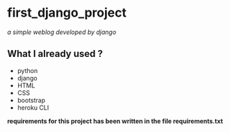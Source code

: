 # first_django_project
*a simple weblog developed by django*
## What I already used ?
+ python
+ django 
+ HTML
+ CSS
+ bootstrap
+ heroku CLI

**requirements for this project has been written in the file requirements.txt**
